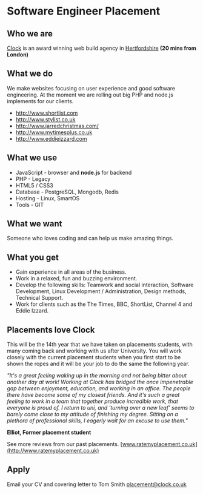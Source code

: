 # Software Engineer Placement

## Who we are
[Clock](http://www.clock.co.uk) is an award winning web build agency in [Hertfordshire](http://maps.google.co.uk/maps?q=clock+limited+wd4+8rq&hl=en&sll=51.693441,-0.436912&sspn=0.010734,0.022724&gl=uk&z=16)  **(20 mins from London)**

## What we do
We make websites focusing on user experience and good software engineering. At the moment we are rolling out big PHP and node.js implements for our clients.

* http://www.shortlist.com
* http://www.stylist.co.uk
* http://www.jarredchristmas.com/
* http://www.mytimesplus.co.uk
* http://www.eddieizzard.com

## What we use
* JavaScript - browser and __node.js__ for backend
* PHP - Legacy
* HTML5 / CSS3
* Database -  PostgreSQL, Mongodb, Redis
* Hosting - Linux, SmartOS
* Tools - GIT

## What we want

Someone who loves coding and can help us make amazing things.

## What you get

* Gain experience in all areas of the business.
* Work in a relaxed, fun and buzzing environment.
* Develop the following skills: Teamwork and social interaction, Software Development, Linux Development / Administration, Design methods, Technical Support.
* Work for clients such as the The Times, BBC, ShortList, Channel 4 and Eddie Izzard.

## Placements love Clock

This will be the 14th year that we have taken on placements students, with many coming back and working with us after University. You will work closely with the current placement students when you first start to be shown the ropes and it will be your job to do the same the following year.

*"It's a great feeling waking up in the morning and not being bitter about another day at work! Working at Clock has bridged the once impenetrable gap between enjoyment, education, and working in an office. The people there have become some of my closest friends. And it's such a great feeling to work in a team that together produce incredible work, that everyone is proud of. I return to uni, and 'turning over a new leaf' seems to barely come close to my attitude of finishing my degree. Sitting on a plethora of professional skills, I eagerly wait for an excuse to use them."*

**Elliot, Former placement student**

See more reviews from our past placements.
[www.ratemyplacement.co.uk](http://www.ratemyplacement.co.uk)

## Apply
Email your CV and covering letter to Tom Smith [placement@clock.co.uk](mailto:placement@clock.co.uk)